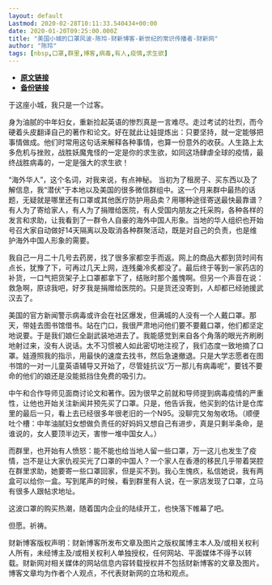 ```yaml
---
layout: default
Lastmod: 2020-02-28T10:11:33.540434+00:00
date: 2020-01-20T09:25:00.000Z
title: "美国小城的口罩风波-陈玲-财新博客-新世纪的常识传播者-财新网"
author: "陈玲"
tags: [nbsp,口罩,群里,博客,病毒,有人,疫情,求生欲]
---
```


* [**原文链接**](http://chenling.blog.caixin.com/archives/221968)
* [**备份链接**](https://web.archive.org/save/http://chenling.blog.caixin.com/archives/221968)


于这座小城，我只是一个过客。

身为油腻的中年妇女，重新捡起英语的惨烈真是一言难尽。走过考试的壮烈，而今硬着头皮翻译自己的著作和论文。好在就此让娃提炼出：只要坚持，就一定能够把事情做成。他们时常用这句话来解释各种事情，也算一份意外的收获。人生路上太多危机与挫败，战胜妖魔鬼怪的一定是你的求生欲，如同这场肆虐全球的疫情，最终战胜病毒的，一定是强大的求生欲！

“海外华人”，这个名词，对我来说，有点神秘。  当初为了租房子、买东西以及了解信息，我“潜伏”于本地以及美国的很多微信群组中。这一个月来群中最热的话题，无疑就是哪里还有口罩或其他医疗防护用品卖？用哪种途径寄送最快最靠谱？有人为了寄给家人，有人为了捐赠给医院，有人受国内朋友之托采购，各种各样的发言和求助，让我看到了一群令人自豪的海外中国人形象。当地的华人组织也开始号召大家自动做好14天隔离以及取消各种群聚活动，既是对自己的负责，也是维护海外中国人形象的需要。

我自己一月二十几号去药房，找了很多家都空手而返。网上的商品大都到货时间有点长，犹豫了下，可再过几天上网，连残羹冷炙都没了。最后终于等到一家药店的补货，一口气把货架子上口罩都拿下了，结账时那个羞愧啊。但另一个声音在说：救急啊，原谅我吧，好歹我是捐赠给医院的。只是货还没寄到，人却都已经驰援武汉去了。

美国的官方新闻警示病毒或许会在社区爆发，但满城的人没有一个人戴口罩。那天，带娃去图书馆借书。站在门口，我很严肃地问他们要不要戴口罩，他们都坚定地说要。于是我们娘仨全副武装地进去了。我能感觉到来自各个角落的眼光齐刷刷地射过来，没有人说话。太不习惯被人如此密切地注视了，我们态度一致地摘了口罩。娃遵照我的指示，用最快的速度去找书，然后急速撤退。只是大学志愿者在图书馆的一对一儿童英语辅导又开始了，尽管娃抗议“万一那儿有病毒呢”，要钱不要命的他们的娘还是没能抵挡住免费的吸引力。

中午和合作导师见面商讨论文和著作。因为很早之前就和导师提到病毒疫情的严重性，让他也开始关注新闻并预先买了口罩。只是，他告诉我，他买到的估计是仓库里的最后一只，看上去已经很多年很老旧的一个N95。没聊完又匆匆收场。（顺便吐个槽：中年油腻妇女想做负责任的好妈妈又想自己有进步，真是只剩半条命，是谁说的，女人要顶半边天，害惨一堆中国女人。）

 而群里，也开始有人愤怒：能不能也给当地人留一些口罩，万一这儿也发生了疫情，岂不是让大家仇视买光了口罩的中国人？一个家人在香港的移民几乎带着哭腔在群里求助，她要寄一些口罩回家，但是买不到。我心生愧疚，私信她说，我有两盒可以给你一盒。写到尾声的时候，看到群里有人说，在一家店发现了口罩，立马有很多人跟帖求地址。

这波口罩的购买热潮，随着国内企业的陆续开工，也快落下帷幕了吧。

但愿。祈祷。

财新博客版权声明：财新博客所发布文章及图片之版权属博主本人及/或相关权利人所有，未经博主及/或相关权利人单独授权，任何网站、平面媒体不得予以转载。财新网对相关媒体的网站信息内容转载授权并不包括财新博客的文章及图片。博客文章均为作者个人观点，不代表财新网的立场和观点。

